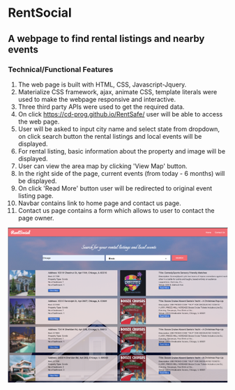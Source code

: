 # RentSocial
## A webpage to find rental listings and nearby events
### Technical/Functional Features
1. The web page is built with HTML, CSS, Javascript-Jquery.
2. Materialize CSS framework, ajax, animate CSS, template literals were used to make the webpage responsive and interactive.
3. Three third party APIs were used to get the required data.
4. On click https://cd-prog.github.io/RentSafe/ user will be able to access the web page.
5. User will be asked to input city name and select state from dropdown, on click search button the rental listings and local events will be displayed.
6. For rental listing, basic information about the property and image will be displayed.
7. User can view the area map by clicking 'View Map' button.
8. In the right side of the page, current events (from today - 6 months) will be displayed.
9. On click 'Read More' button user will be redirected to original event listing page.
10. Navbar contains link to home page and contact us page.
11. Contact us page contains a form which allows to user to contact the page owner.
<img src="/assets/images/screen-shot.png">